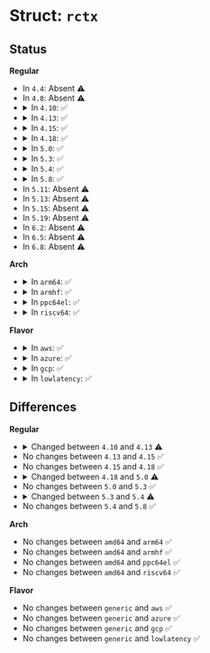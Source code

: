 # Struct: <code>rctx</code>

## Status
<b>Regular</b>
<ul>
<li>
In <code>4.4</code>: Absent ⚠️
</li>
<li>
In <code>4.8</code>: Absent ⚠️
</li>
<li>
<details>
<summary>In <code>4.10</code>: ✅</summary>

```c
struct rctx {
    be128 buf[8];
    be128 t;
    be128 *ext;
    struct scatterlist srcbuf[2];
    struct scatterlist dstbuf[2];
    struct scatterlist *src;
    struct scatterlist *dst;
    unsigned int left;
    struct skcipher_request subreq;
};
```
</details>
</li>
<li>
<details>
<summary>In <code>4.13</code>: ✅</summary>

```c
struct rctx {
    le128 buf[8];
    le128 t;
    le128 *ext;
    struct scatterlist srcbuf[2];
    struct scatterlist dstbuf[2];
    struct scatterlist *src;
    struct scatterlist *dst;
    unsigned int left;
    struct skcipher_request subreq;
};
```
</details>
</li>
<li>
<details>
<summary>In <code>4.15</code>: ✅</summary>

```c
struct rctx {
    le128 buf[8];
    le128 t;
    le128 *ext;
    struct scatterlist srcbuf[2];
    struct scatterlist dstbuf[2];
    struct scatterlist *src;
    struct scatterlist *dst;
    unsigned int left;
    struct skcipher_request subreq;
};
```
</details>
</li>
<li>
<details>
<summary>In <code>4.18</code>: ✅</summary>

```c
struct rctx {
    le128 buf[8];
    le128 t;
    le128 *ext;
    struct scatterlist srcbuf[2];
    struct scatterlist dstbuf[2];
    struct scatterlist *src;
    struct scatterlist *dst;
    unsigned int left;
    struct skcipher_request subreq;
};
```
</details>
</li>
<li>
<details>
<summary>In <code>5.0</code>: ✅</summary>

```c
struct rctx {
    le128 t;
    struct skcipher_request subreq;
};
```
</details>
</li>
<li>
<details>
<summary>In <code>5.3</code>: ✅</summary>

```c
struct rctx {
    le128 t;
    struct skcipher_request subreq;
};
```
</details>
</li>
<li>
<details>
<summary>In <code>5.4</code>: ✅</summary>

```c
struct rctx {
    le128 t;
    struct scatterlist *tail;
    struct scatterlist sg[2];
    struct skcipher_request subreq;
};
```
</details>
</li>
<li>
<details>
<summary>In <code>5.8</code>: ✅</summary>

```c
struct rctx {
    le128 t;
    struct scatterlist *tail;
    struct scatterlist sg[2];
    struct skcipher_request subreq;
};
```
</details>
</li>
<li>
In <code>5.11</code>: Absent ⚠️
</li>
<li>
In <code>5.13</code>: Absent ⚠️
</li>
<li>
In <code>5.15</code>: Absent ⚠️
</li>
<li>
In <code>5.19</code>: Absent ⚠️
</li>
<li>
In <code>6.2</code>: Absent ⚠️
</li>
<li>
In <code>6.5</code>: Absent ⚠️
</li>
<li>
In <code>6.8</code>: Absent ⚠️
</li>
</ul>
<b>Arch</b>
<ul>
<li>
<details>
<summary>In <code>arm64</code>: ✅</summary>

```c
struct rctx {
    le128 t;
    struct scatterlist *tail;
    struct scatterlist sg[2];
    struct skcipher_request subreq;
};
```
</details>
</li>
<li>
<details>
<summary>In <code>armhf</code>: ✅</summary>

```c
struct rctx {
    le128 t;
    struct scatterlist *tail;
    struct scatterlist sg[2];
    struct skcipher_request subreq;
};
```
</details>
</li>
<li>
<details>
<summary>In <code>ppc64el</code>: ✅</summary>

```c
struct rctx {
    le128 t;
    struct scatterlist *tail;
    struct scatterlist sg[2];
    struct skcipher_request subreq;
};
```
</details>
</li>
<li>
<details>
<summary>In <code>riscv64</code>: ✅</summary>

```c
struct rctx {
    le128 t;
    struct scatterlist *tail;
    struct scatterlist sg[2];
    struct skcipher_request subreq;
};
```
</details>
</li>
</ul>
<b>Flavor</b>
<ul>
<li>
<details>
<summary>In <code>aws</code>: ✅</summary>

```c
struct rctx {
    le128 t;
    struct scatterlist *tail;
    struct scatterlist sg[2];
    struct skcipher_request subreq;
};
```
</details>
</li>
<li>
<details>
<summary>In <code>azure</code>: ✅</summary>

```c
struct rctx {
    le128 t;
    struct scatterlist *tail;
    struct scatterlist sg[2];
    struct skcipher_request subreq;
};
```
</details>
</li>
<li>
<details>
<summary>In <code>gcp</code>: ✅</summary>

```c
struct rctx {
    le128 t;
    struct scatterlist *tail;
    struct scatterlist sg[2];
    struct skcipher_request subreq;
};
```
</details>
</li>
<li>
<details>
<summary>In <code>lowlatency</code>: ✅</summary>

```c
struct rctx {
    le128 t;
    struct scatterlist *tail;
    struct scatterlist sg[2];
    struct skcipher_request subreq;
};
```
</details>
</li>
</ul>

## Differences
<b>Regular</b>
<ul>
<li>
<details>
<summary>Changed between <code>4.10</code> and <code>4.13</code> ⚠️</summary>
<ul>
<li>
<b>Field type changed. </b>
<code>be128 buf[8]</code> ➡️ <code>le128 buf[8]</code>
</li>
<li>
<b>Field type changed. </b>
<code>be128 t</code> ➡️ <code>le128 t</code>
</li>
<li>
<b>Field type changed. </b>
<code>be128 *ext</code> ➡️ <code>le128 *ext</code>
</li>
</ul>
</details>
</li>
<li>
No changes between <code>4.13</code> and <code>4.15</code> ✅
</li>
<li>
No changes between <code>4.15</code> and <code>4.18</code> ✅
</li>
<li>
<details>
<summary>Changed between <code>4.18</code> and <code>5.0</code> ⚠️</summary>
<ul>
<li>
<b>Field removed. </b>
<code>le128 buf[8]</code>
</li>
<li>
<b>Field removed. </b>
<code>le128 *ext</code>
</li>
<li>
<b>Field removed. </b>
<code>struct scatterlist srcbuf[2]</code>
</li>
<li>
<b>Field removed. </b>
<code>struct scatterlist dstbuf[2]</code>
</li>
<li>
<b>Field removed. </b>
<code>struct scatterlist *src</code>
</li>
<li>
<b>Field removed. </b>
<code>struct scatterlist *dst</code>
</li>
<li>
<b>Field removed. </b>
<code>unsigned int left</code>
</li>
</ul>
</details>
</li>
<li>
No changes between <code>5.0</code> and <code>5.3</code> ✅
</li>
<li>
<details>
<summary>Changed between <code>5.3</code> and <code>5.4</code> ⚠️</summary>
<ul>
<li>
<b>Field added. </b>
<code>struct scatterlist *tail</code>
</li>
<li>
<b>Field added. </b>
<code>struct scatterlist sg[2]</code>
</li>
</ul>
</details>
</li>
<li>
No changes between <code>5.4</code> and <code>5.8</code> ✅
</li>
</ul>
<b>Arch</b>
<ul>
<li>
No changes between <code>amd64</code> and <code>arm64</code> ✅
</li>
<li>
No changes between <code>amd64</code> and <code>armhf</code> ✅
</li>
<li>
No changes between <code>amd64</code> and <code>ppc64el</code> ✅
</li>
<li>
No changes between <code>amd64</code> and <code>riscv64</code> ✅
</li>
</ul>
<b>Flavor</b>
<ul>
<li>
No changes between <code>generic</code> and <code>aws</code> ✅
</li>
<li>
No changes between <code>generic</code> and <code>azure</code> ✅
</li>
<li>
No changes between <code>generic</code> and <code>gcp</code> ✅
</li>
<li>
No changes between <code>generic</code> and <code>lowlatency</code> ✅
</li>
</ul>
